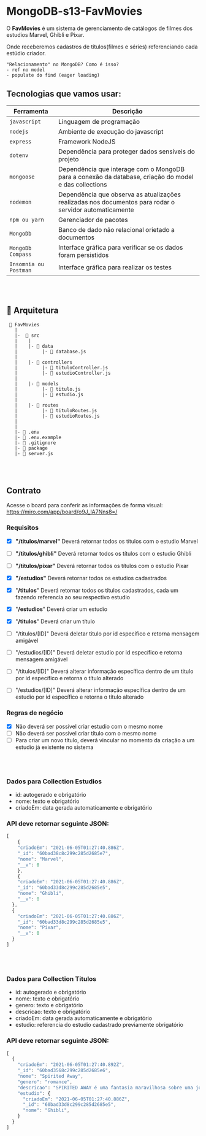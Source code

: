 # MongoDB-s13-FavMovies
O **FavMovies** é um sistema de gerenciamento de catálogos de filmes dos estudios Marvel, Ghibli e Pixar. 

Onde receberemos cadastros de títulos(filmes e séries) referenciando cada estúdio criador. 

```
"Relacionamento" no MongoDB? Como é isso?
- ref no model
- populate do find (eager loading)
```

## Tecnologias que vamos usar:
| Ferramenta | Descrição |
| --- | --- |
| `javascript` | Linguagem de programação |
| `nodejs` | Ambiente de execução do javascript|
| `express` | Framework NodeJS |
| `dotenv` | Dependência para proteger dados sensíveis do projeto|
| `mongoose` | Dependência que interage com o MongoDB para a conexão da database, criação do model e das collections|
| `nodemon` | Dependência que observa as atualizações realizadas nos documentos para rodar o servidor automaticamente|
| `npm ou yarn` | Gerenciador de pacotes|
| `MongoDb` | Banco de dado não relacional orietado a documentos|
| `MongoDb Compass` | Interface gráfica para verificar se os dados foram persistidos|
 `Insomnia ou Postman` | Interface gráfica para realizar os testes|

<br>
<br>

## 📁 Arquitetura 

```
 📁 FavMovies
   |
   |-  📁 src
   |    |
   |    |- 📁 data
   |         |- 📄 database.js
   |
   |    |- 📁 controllers
   |         |- 📄 tituloController.js
   |         |- 📄 estudioController.js
   |
   |    |- 📁 models
   |         |- 📄 titulo.js
   |         |- 📄 estudio.js
   |
   |    |- 📁 routes
   |         |- 📄 tituloRoutes.js 
   |         |- 📄 estudioRoutes.js 
   |
   |
   |- 📄 .env
   |- 📄 .env.example
   |- 📄 .gitignore
   |- 📄 package
   |- 📄 server.js

```

<br>
<br>

## Contrato
Acesse o board para conferir as informações de forma visual: https://miro.com/app/board/o9J_lA7Nns8=/

### Requisitos 
- [x]  **"/titulos/marvel"** Deverá retornar todos os títulos com o estudio Marvel
- [ ]  **"/titulos/ghibli"** Deverá retornar todos os títulos com o estudio Ghibli
- [ ]  **"/titulos/pixar"** Deverá retornar todos os títulos com o estudio Pixar

- [x]  **"/estudios"** Deverá retornar todos os estudios cadastrados
- [x]  "**/titulos**" Deverá retornar todos os títulos cadastrados, cada um fazendo referencia ao seu respectivo estudio

- [x]  "**/estudios**" Deverá criar um estudio 
- [x]  "**/titulos**"  Deverá criar um título 

- [ ]  "/titulos/[ID]" Deverá deletar titulo por id específico e retorna mensagem amigável
- [ ]  "/estudios/[ID]" Deverá deletar estudio por id específico e retorna mensagem amigável

- [ ]  "/titulos/[ID]" Deverá alterar informação específica dentro de um titulo por id específico e retorna o título alterado
- [ ]  "/estudios/[ID]" Deverá alterar informação específica dentro de um estudio por id específico e retorna o título alterado


### Regras de negócio

- [x]  Não deverá ser possível criar estudio com o mesmo nome
- [ ]  Não deverá ser possível criar título com o mesmo nome
- [ ]  Para criar um novo título, deverá vincular no momento da criação a um estudio já existente no sistema

<br>
<br>

### Dados para Collection Estudios

- id: autogerado e obrigatório
- nome: texto e obrigatório
- criadoEm: data gerada automaticamente e obrigatório


### API deve retornar seguinte JSON:

```jsx
[
    {
    "criadoEm": "2021-06-05T01:27:40.886Z",
    "_id": "60bad38c8c299c285d2685e7",
    "nome": "Marvel",
    "__v": 0
    },
    {
    "criadoEm": "2021-06-05T01:27:40.886Z",
    "_id": "60bad33d8c299c285d2685e5",
    "nome": "Ghibli",
    "__v": 0
  },
  {
    "criadoEm": "2021-06-05T01:27:40.886Z",
    "_id": "60bad33d8c299c285d2685e5",
    "nome": "Pixar",
    "__v": 0
  }
]
```
<br>
<br>

### Dados para Collection Titulos

- id: autogerado e obrigatório
- nome: texto e obrigatório
- genero: texto e obrigatório
- descricao: texto e obrigatório
- criadoEm: data gerada automaticamente e obrigatório
- estudio: referencia do estudio cadastrado previamente obrigatório


### API deve retornar seguinte JSON:

```jsx
[
  {
    "criadoEm": "2021-06-05T01:27:40.892Z",
    "_id": "60bad3568c299c285d2685e6",
    "nome": "Spirited Away",
    "genero": "romance",
    "descricao": "SPIRITED AWAY é uma fantasia maravilhosa sobre uma jovem garota, Chihiro, presa em um estranho mundo novo de espíritos. Quando seus pais passam por uma transformação misteriosa, ela deve invocar a coragem que ela nunca soube que tinha para se libertar e retornar sua família para o mundo exterior. Uma história inesquecível e cheia de criatividade, SPIRITED AWAY o levará em uma jornada além da sua imaginação.",
    "estudio": {
      "criadoEm": "2021-06-05T01:27:40.886Z",
      "_id": "60bad33d8c299c285d2685e5",
      "nome": "Ghibli",
    }
  }
]
```
